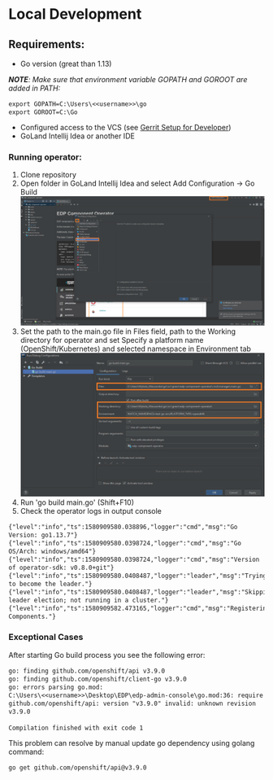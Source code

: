 # Local Development
## Requirements:
* Go version (great than 1.13)

_**NOTE**: Make sure that environment variable GOPATH and GOROOT are added in PATH:_
```
export GOPATH=C:\Users\<<username>>\go
export GOROOT=C:\Go
```

* Configured access to the VCS (see [Gerrit Setup for Developer](https://kb.epam.com/display/EPMDEDP/Gerrit+Setup+for+Developer))
* GoLand Intellij Idea or another IDE

### Running operator:
1. Clone repository
2. Open folder in GoLand Intellij Idea and select Add Configuration → Go Build
![add-config](../readme-resource/add_config.png "add-config") 
3. Set the path to the main.go file in Files field, path to the Working directory for operator and set Specify a platform name (OpenShift/Kubernetes) and selected namespace in Environment tab
![build-config](../readme-resource/build_config.png "build-config") 
4. Run 'go build main.go' (Shift+F10)
5. Check the operator logs in output console 
```
{"level":"info","ts":1580909580.038896,"logger":"cmd","msg":"Go Version: go1.13.7"}
{"level":"info","ts":1580909580.0398724,"logger":"cmd","msg":"Go OS/Arch: windows/amd64"}
{"level":"info","ts":1580909580.0398724,"logger":"cmd","msg":"Version of operator-sdk: v0.8.0+git"}
{"level":"info","ts":1580909580.0408487,"logger":"leader","msg":"Trying to become the leader."}
{"level":"info","ts":1580909580.0408487,"logger":"leader","msg":"Skipping leader election; not running in a cluster."}
{"level":"info","ts":1580909582.473165,"logger":"cmd","msg":"Registering Components."}
```

### Exceptional Cases
After starting Go build process you see the following error: 
```
go: finding github.com/openshift/api v3.9.0
go: finding github.com/openshift/client-go v3.9.0
go: errors parsing go.mod:
C:\Users\<<username>>\Desktop\EDP\edp-admin-console\go.mod:36: require github.com/openshift/api: version "v3.9.0" invalid: unknown revision v3.9.0

Compilation finished with exit code 1
```

This problem can resolve by manual update go dependency using golang command:
```
go get github.com/openshift/api@v3.9.0


```

